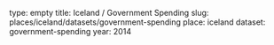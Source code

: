 type: empty
title: Iceland / Government Spending
slug: places/iceland/datasets/government-spending
place: iceland
dataset: government-spending
year: 2014
